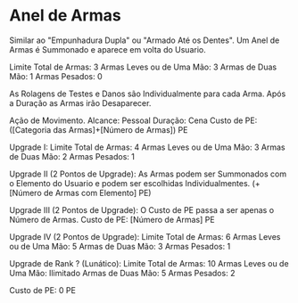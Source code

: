 # Anel de Armas

Similar ao "Empunhadura Dupla" ou "Armado Até os Dentes".
Um Anel de Armas é Summonado e aparece em volta do Usuario.

Limite Total de Armas: 3
Armas Leves ou de Uma Mão: 3
Armas de Duas Mão: 1
Armas Pesados: 0

As Rolagens de Testes e Danos são Individualmente para cada Arma.
Após a Duração as Armas irão Desaparecer.

Ação de Movimento.
Alcance: Pessoal
Duração: Cena
Custo de PE: ([Categoria das Armas]+[Número de Armas]) PE

Upgrade I:
Limite Total de Armas: 4
Armas Leves ou de Uma Mão: 3
Armas de Duas Mão: 2
Armas Pesados: 1

Upgrade II (2 Pontos de Upgrade):
As Armas podem ser Summonados com o Elemento do Usuario e podem ser escolhidas Individualmentes. (+[Número de Armas com Elemento] PE)

Upgrade III (2 Pontos de Upgrade):
O Custo de PE passa a ser apenas o Número de Armas.
Custo de PE: [Número de Armas] PE

Upgrade IV (2 Pontos de Upgrade):
Limite Total de Armas: 6
Armas Leves ou de Uma Mão: 5
Armas de Duas Mão: 3
Armas Pesados: 1

Upgrade de Rank ? (Lunático):
Limite Total de Armas: 10
Armas Leves ou de Uma Mão: Ilimitado
Armas de Duas Mão: 5
Armas Pesados: 2

Custo de PE: 0 PE
